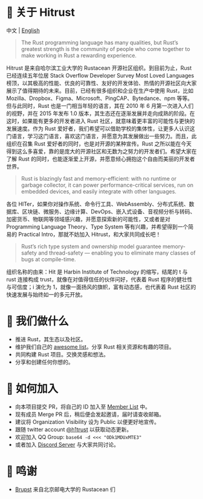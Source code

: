 # 🦀️ 关于 Hitrust

中文 | [English](README-EN.md)

> The Rust programming language has many qualities, but Rust’s greatest strength is the community of people who come together to make working in Rust a rewarding experience. 

Hitrust 是来自哈尔滨工业大学的 Rustacean 开源社区组织。到目前为止，Rust 已经连续五年位居 Stack Overflow Developer Survey Most Loved Languages 榜顶，以其极高的性能、优良的可靠性、友好的开发体验、热情的开源社区向大家展示了值得期待的未来。目前，已经有很多组织和企业在生产中使用 Rust，比如 Mozilla、Dropbox、Figma、Microsoft、PingCAP、Bytedance、npm 等等。但与此同时，Rust 也是一门相当年轻的语言，其在 2010 年 6 月第一次进入人们的视野，并在 2015 年发布 1.0 版本，其生态还在逐渐发展并走向成熟的阶段。在这时，如果能有更多的开发者进入 Rust 社区，就意味着更丰富的可能性与更快的发展速度。作为 Rust 爱好者，我们希望可以借助学校的集体性，让更多人认识这门语言，学习这门语言，喜欢这门语言，并愿意为其发展做出一些努力。而且，此组织在召集 Rust 爱好者的同时，也是对开源的某种宣传。Rust 之所以能在今天得到这么多喜爱，靠的是庞大的开源社区和无数为之努力的开发者们。希望大家在了解 Rust 的同时，也能逐渐爱上开源，并愿意倾心拥抱这个自由而美丽的开发者世界。  

> Rust is blazingly fast and memory-efficient: with no runtime or garbage collector, it can power performance-critical services, run on embedded devices, and easily integrate with other languages. 

各位 HITer，如果你对操作系统、命令行工具、WebAssembly、分布式系统、数据库、区块链、微服务、边缘计算、DevOps、嵌入式设备、音视频分析与转码、加密货币、物联网等领域感兴趣，并愿意探索新的可能性，又或者是对 Programming Language Theory、Type System 等有兴趣，并希望得到一个简易的 Practical Intro，那就不妨加入 Hitrust，和大家共同成长吧！  

> Rust’s rich type system and ownership model guarantee memory-safety and thread-safety — enabling you to eliminate many classes of bugs at compile-time. 

组织名称的由来：Hit 是 Harbin Institute of Technology 的缩写，结尾的 t 与 rust 连接构成 trust，就像在对值得信任的伙伴问好，代表着 Rust 程序的健壮性与可信度；i 演化为 1，就像一面扬风的旗帜，富有动态感，也代表着 Rust 社区的快速发展与始终如一的多元开放。

# 🌿 我们做什么

- 推进 Rust，其生态以及社区。
- 维护我们自己的 [awesome list](https://github.com/h1trust/awesome-hit-rust)。分享 Rust 相关资源和有趣的项目。
- 共同构建 Rust 项目。交换灵感和想法。
- 分享和创建任何你想的。

# 🌸 如何加入

- 向本项目提交 PR，将自己的 ID 加入至 [Member List](https://github.com/h1trust/about/tree/master/community/member-list.md) 中。
- 现有成员 Merge PR 后，稍后便会发起邀请，届时请查收邮箱。
- 建议将 Organization Visibility 设为 Public 以便更好地宣传。
- 跟随 twitter account [@h1trust](https://twitter.com/h1trust) 以获取动态更新。
- 欢迎加入 QQ Group: `base64 -d <<< "ODk1MDUxMTE3"`
- 或者加入 [Discord Server](https://discord.gg/dHJCEsC) 与大家共同讨论。 


# 🌈 鸣谢

- [Brupst](https://github.com/brupst) 来自北京邮电大学的 Rustacean 们
